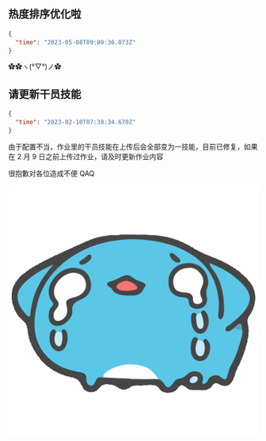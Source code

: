 <!--
time: 可以通过浏览器控制台运行 new Date().toISOString() 以生成

具体格式请参考:
https://github.com/MaaAssistantArknights/maa-copilot-frontend/tree/dev/src/apis/mock/announcements.md
-->

## 热度排序优化啦

```json
{
  "time": "2023-05-08T09:09:36.073Z"
}
```

✿✿ヽ(°▽°)ノ✿

## 请更新干员技能

```json
{
  "time": "2023-02-10T07:38:34.670Z"
}
```

由于配置不当，作业里的干员技能在上传后会全部变为一技能，目前已修复，如果在 2 月 9 日之前上传过作业，请及时更新作业内容

很抱歉对各位造成不便 QAQ

![](img/capoo1.gif)
